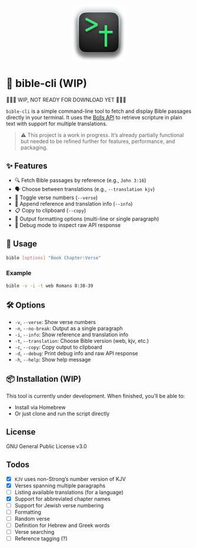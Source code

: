 <p align="center">
  <img src="images/logo.png" alt="Logo" width="150"/>
</p>

# 📖 bible-cli (WIP)

🚧🚧🚧 WIP, NOT READY FOR DOWNLOAD YET 🚧🚧🚧

`bible-cli` is a simple command-line tool to fetch and display Bible passages directly in your terminal. It uses the [Bolls API](https://bolls.life/api/#Random%20verse) to retrieve scripture in plain text with support for multiple translations.

> ⚠️ This project is a work in progress. It’s already partially functional but needed to be refined further for features, performance, and packaging.

## ✨ Features

- 🔍 Fetch Bible passages by reference (e.g., `John 3:16`)
- 🗣 Choose between translations (e.g., `--translation kjv`)
- 🔢 Toggle verse numbers (`--verse`)
- 🧾 Append reference and translation info (`--info`)
- 📋 Copy to clipboard (`--copy`)
- 📜 Output formatting options (multi-line or single paragraph)
- 🐞 Debug mode to inspect raw API response

## 🚀 Usage

```bash
bible [options] "Book Chapter:Verse"
```

### Example

```bash
bible -v -i -t web Romans 8:38-39
```

## 🛠 Options

- `-v`, `--verse`: Show verse numbers
- `-n`, `--no-break`: Output as a single paragraph
- `-i`, `--info`: Show reference and translation info
- `-t`, `--translation`: Choose Bible version (web, kjv, etc.)
- `-c`, `--copy`: Copy output to clipboard
- `-d`, `--debug`: Print debug info and raw API response
- `-h`, `--help`: Show help message

## 📦 Installation (WIP)

This tool is currently under development. When finished, you’ll be able to:
- Install via Homebrew
- Or just clone and run the script directly

## License

GNU General Public License v3.0

## Todos
- [X] `KJV` uses non-Strong’s number version of KJV
- [X] Verses spanning multiple paragraphs
- [ ] Listing available translations (for a language)
- [X] Support for abbreviated chapter names
- [ ] Support for Jewish verse numbering
- [ ] Formatting
- [ ] Random verse
- [ ] Definition for Hebrew and Greek words
- [ ] Verse searching
- [ ] Reference tagging (?)